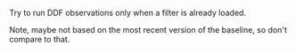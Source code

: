 Try to run DDF observations only when a filter is already loaded.

Note, maybe not based on the most recent version of the baseline, so don't compare to that.
